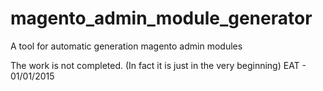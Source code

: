 magento_admin_module_generator
==============================

A tool for automatic generation magento admin modules

The work is not completed. (In fact it is just in the very beginning)
EAT - 01/01/2015

